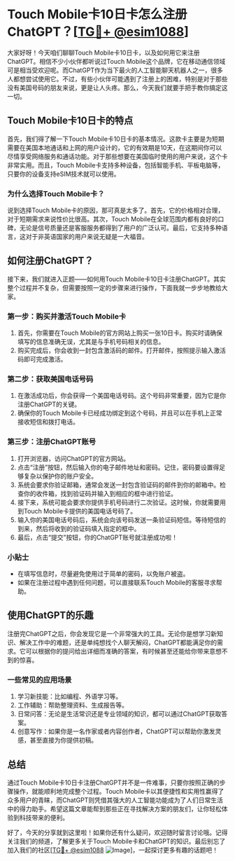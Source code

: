 # Touch Mobile卡10日卡怎么注册ChatGPT？[[TG💪+ @esim1088](https://t.me/s/esim1088)]

大家好呀！今天咱们聊聊Touch Mobile卡10日卡，以及如何用它来注册ChatGPT。相信不少小伙伴都听说过Touch Mobile这个品牌，它在移动通信领域可是相当受欢迎呢。而ChatGPT作为当下最火的人工智能聊天机器人之一，很多人都想尝试使用它。不过，有些小伙伴可能遇到了注册上的困难，特别是对于那些没有美国号码的朋友来说，更是让人头疼。那么，今天我们就要手把手教你搞定这一切。

## Touch Mobile卡10日卡的特点

首先，我们得了解一下Touch Mobile卡10日卡的基本情况。这款卡主要是为短期需要在美国本地通话和上网的用户设计的，它的有效期是10天，在这期间你可以尽情享受网络服务和通话功能。对于那些想要在美国临时使用的用户来说，这个卡非常实用。而且，Touch Mobile卡支持多种设备，包括智能手机、平板电脑等，只要你的设备支持eSIM技术就可以使用。

### **为什么选择Touch Mobile卡？**

说到选择Touch Mobile卡的原因，那可真是太多了。首先，它的价格相对合理，对于短期需求来说性价比很高。其次，Touch Mobile在全球范围内都有良好的口碑，无论是信号质量还是客服服务都得到了用户的广泛认可。最后，它支持多种语言，这对于非英语国家的用户来说无疑是一大福音。

## 如何注册ChatGPT？

接下来，我们就进入正题——如何用Touch Mobile卡10日卡注册ChatGPT。其实整个过程并不复杂，但需要按照一定的步骤来进行操作，下面我就一步步地教给大家。

### 第一步：购买并激活Touch Mobile卡

1. 首先，你需要在Touch Mobile的官方网站上购买一张10日卡。购买时请确保填写的信息准确无误，尤其是与手机号码相关的信息。
2. 购买完成后，你会收到一封包含激活码的邮件。打开邮件，按照提示输入激活码即可完成激活。

### 第二步：获取美国电话号码

1. 在激活成功后，你会获得一个美国电话号码。这个号码非常重要，因为它是你注册ChatGPT的关键。
2. 确保你的Touch Mobile卡已经成功绑定到这个号码，并且可以在手机上正常接收短信和拨打电话。

### 第三步：注册ChatGPT账号

1. 打开浏览器，访问ChatGPT的官方网站。
2. 点击“注册”按钮，然后输入你的电子邮件地址和密码。记住，密码要设置得足够复杂以保护你的账户安全。
3. 系统会要求你验证邮箱，通常会发送一封包含验证码的邮件到你的邮箱中。检查你的收件箱，找到验证码并输入到相应的框中进行验证。
4. 接下来，系统可能会要求你提供手机号码进行二次验证。这时候，你就需要用到Touch Mobile卡提供的美国电话号码了。
5. 输入你的美国电话号码后，系统会向该号码发送一条验证码短信。等待短信的到来，然后将收到的验证码填入指定的框中。
6. 最后，点击“提交”按钮，你的ChatGPT账号就注册成功啦！

### 小贴士

- 在填写信息时，尽量避免使用过于简单的密码，以免账户被盗。
- 如果在注册过程中遇到任何问题，可以直接联系Touch Mobile的客服寻求帮助。

## 使用ChatGPT的乐趣

注册完ChatGPT之后，你会发现它是一个非常强大的工具。无论你是想学习新知识、解决工作中的难题，还是单纯想找个人聊天解闷，ChatGPT都能满足你的需求。它可以根据你的提问给出详细而准确的答案，有时候甚至还能给你带来意想不到的惊喜。

### **一些常见的应用场景**

1. 学习新技能：比如编程、外语学习等。
2. 工作辅助：帮助整理资料、生成报告等。
3. 日常问答：无论是生活常识还是专业领域的知识，都可以通过ChatGPT获取答案。
4. 创意写作：如果你是一名作家或者内容创作者，ChatGPT可以帮助你激发灵感，甚至直接为你提供初稿。

## 总结

通过Touch Mobile卡10日卡注册ChatGPT并不是一件难事，只要你按照正确的步骤操作，就能顺利地完成整个过程。Touch Mobile卡以其便捷性和实用性赢得了众多用户的青睐，而ChatGPT则凭借其强大的人工智能功能成为了人们日常生活中的得力助手。希望这篇文章能帮到那些正在寻找解决方案的朋友们，让你轻松体验到科技带来的便利。

好了，今天的分享就到这里啦！如果你还有什么疑问，欢迎随时留言讨论哦。记得关注我们的频道，了解更多关于Touch Mobile卡和ChatGPT的知识。最后别忘了加入我们的社区[[TG💪+ @esim1088](https://t.me/s/esim1088) ![Image](https://i.postimg.cc/4NQfJmqS/Snipaste-2025-05-13-00-14-12.png)]，一起探讨更多有趣的话题吧！